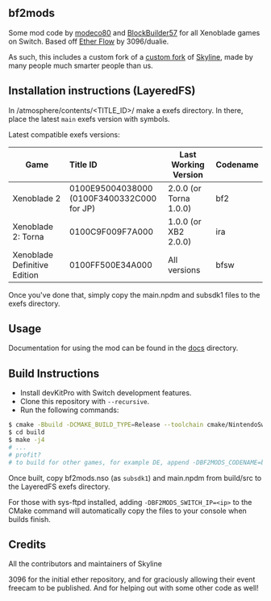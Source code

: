 ## bf2mods

Some mod code by [modeco80](https://github.com/modeco80) and [BlockBuilder57](https://github.com/BlockBuilder57) for all Xenoblade games on Switch. Based off [Ether Flow](https://github.com/3096/ether) by 3096/dualie.

As such, this includes a custom fork of a [custom fork](https://github.com/3096/skyline/tree/xde) of [Skyline](https://github.com/skyline-dev/skyline/), made by many people much smarter people than us.


## Installation instructions (LayeredFS)

In /atmosphere/contents/<TITLE_ID>/ make a exefs directory. In there, place the latest `main` exefs version with symbols.

Latest compatible exefs versions:

| Game                         | Title ID                                       | Last Working Version   | Codename |
|------------------------------|:-----------------------------------------------|------------------------|:---------|
| Xenoblade 2                  | 0100E95004038000<br/>(0100F3400332C000 for JP) | 2.0.0 (or Torna 1.0.0) | bf2      |
| Xenoblade 2: Torna           | 0100C9F009F7A000                               | 1.0.0 (or XB2 2.0.0)   | ira      |
| Xenoblade Definitive Edition | 0100FF500E34A000                               | All versions           | bfsw     |

Once you've done that, simply copy the main.npdm and subsdk1 files to the exefs directory.

## Usage

Documentation for using the mod can be found in the [docs](docs) directory.

## Build Instructions

- Install devKitPro with Switch development features.
- Clone this repository with `--recursive`.
- Run the following commands:

```bash
$ cmake -Bbuild -DCMAKE_BUILD_TYPE=Release --toolchain cmake/NintendoSwitch.cmake 
$ cd build
$ make -j4
# ...
# profit?
# to build for other games, for example DE, append -DBF2MODS_CODENAME=bfsw to the cmake command
```

Once built, copy bf2mods.nso (as `subsdk1`) and main.npdm from build/src to the LayeredFS exefs directory.

For those with sys-ftpd installed, adding `-DBF2MODS_SWITCH_IP=<ip>` to the CMake command will automatically copy the files to your console when builds finish.

## Credits

All the contributors and maintainers of Skyline

3096 for the initial ether repository, and for graciously allowing their event freecam to be published. And for helping out with some other code as well!